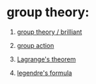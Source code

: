 # group theory:

1. [group theory / brilliant](https://brilliant.org/wiki/group-theory-introduction/#exercises)

  1. [group action](https://brilliant.org/wiki/group-actions/)

2. [Lagrange's theorem](https://brilliant.org/wiki/lagranges-theorem/)

3. [legendre's formula](https://en.wikipedia.org/wiki/Legendre%27s_formula)


